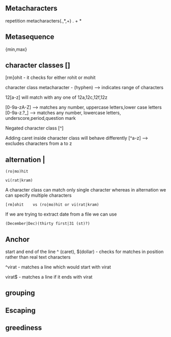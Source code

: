 Metacharacters
---

repetition metacharacters(.,*,+)
.
+
*

Metasequence
---
{min,max}


character classes []
---
[rm]ohit - it checks for either rohit or mohit

character class metacharacter - (hyphen) --> indicates range of characters

12[a-z] will match with any one of 12a,12c,12f,12z

[0-9a-zA-Z] --> matches any number, uppercase letters,lower case letters  
[0-9a-z.?_] --> matches any number, lowercase letters, underscore,period,question mark

Negated character class [^]

Adding caret inside character class will behave differently
[^a-z] --> excludes characters from a to z


alternation |
---

```(ro|mo)hit```

```vi(rat|kram)```

A character class can match only single character whereas in alternation we can specify multiple characters  

```[rm]ohit    vs (ro|mo)hit or vi(rat|kram)```


If we are trying to extract date from a file we can use   

```(December|Dec)(thirty first|31 (st)?)```
 
Anchor
---
start and end of the line
^ (caret), $(dollar) - checks for matches in position rather than real text characters

^virat - matches a line which would start with virat

virat$ - matches  a line if it ends with virat


grouping
---

Escaping
---
 
 
greediness
---


